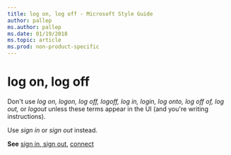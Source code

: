 ```yaml
---
title: log on, log off - Microsoft Style Guide
author: pallep
ms.author: pallep
ms.date: 01/19/2018
ms.topic: article
ms.prod: non-product-specific
---
```


# log on, log off

Don't use *log on, logon, log off, logoff, log in, login, log onto, log off of, log out,* or *logout* unless these terms appear in the UI (and you're writing instructions). 

Use *sign in* or *sign out* instead.

**See** [sign in, sign out](~/a-z-word-list-term-collections/s/sign-in-sign-out.md), [connect](~/a-z-word-list-term-collections/c/connect.md)
